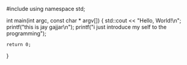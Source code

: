 #include <iostream>
using namespace std;

int main(int argc, const char * argv[])
{
    std::cout << "Hello, World!\n";
    printf("this is jay gajjar\n");
    printf("i just introduce my self to the programming");
    
    return 0;
}
